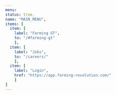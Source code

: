 ```yaml
---
menu: 
status: true,
name: "MAIN_MENU",
items: [
  item: [
    label: "Farming GT",
    to: "/#farming-gt"
    ],
  item: [
    label: "Jobs",
    to: "/careers/"
    ],
  item: [
    label: "Login",
    href: "https://app.farming-revolution.com/"
    ]
]
---
```


